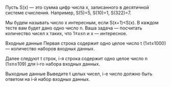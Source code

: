 ﻿Пусть S(x) — это сумма цифр числа x, записанного в десятичной системе счисления. Например, S(5)=5, S(10)=1, S(322)=7.

Мы будем называть число x интересным, если S(x+1)<S(x). В каждом тесте вам будет дано одно число n. Ваша задача — посчитать количество чисел x таких, что 1≤x≤n и x — интересное.

Входные данные
Первая строка содержит одно целое число t (1≤t≤1000) — количество наборов входных данных.

Далее следуют t строк, i-я строка содержит одно целое число n (1≤n≤109) для i-го набора входных данных.

Выходные данные
Выведите t целых чисел, i-е число должно быть ответом на i-й набор входных данных.